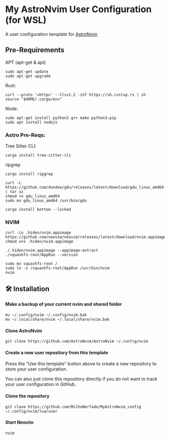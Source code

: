 # My AstroNvim User Configuration (for WSL)

A user configuration template for [AstroNvim](https://github.com/AstroNvim/AstroNvim)

## Pre-Requirements

APT (apt-get & apt)
```shell
sudo apt-get update
sudo apt-get upgrade
```

Rust:
```shell
curl --proto '=https' --tlsv1.2 -sSf https://sh.rustup.rs | sh
source "$HOME/.cargo/env"
```

Node:
```shell
sudo apt-get install python3 g++ make python3-pip
sudo apt install nodejs
```

### Astro Pre-Reqs:
Tree Sitter CLI:
```shell
cargo install tree-sitter-cli
```
ripgrep
```shell
cargo install ripgrep
```
```shell
curl -L https://github.com/dundee/gdu/releases/latest/download/gdu_linux_amd64.tgz | tar xz
chmod +x gdu_linux_amd64
sudo mv gdu_linux_amd64 /usr/bin/gdu
```
```shell
cargo install bottom --locked
```

### NVIM
```shell
curl -Lo .hiden/nvim.appimage https://github.com/neovim/neovim/releases/latest/download/nvim.appimage
chmod u+x .hiden/nvim.appimage

./.hiden/nvim.appimage --appimage-extract
./squashfs-root/AppRun --version

sudo mv squashfs-root /
sudo ln -s /squashfs-root/AppRun /usr/bin/nvim
nvim
```



## 🛠️ Installation

#### Make a backup of your current nvim and shared folder

```shell
mv ~/.config/nvim ~/.config/nvim.bak
mv ~/.local/share/nvim ~/.local/share/nvim.bak
```

#### Clone AstroNvim

```shell
git clone https://github.com/AstroNvim/AstroNvim ~/.config/nvim
```

#### Create a new user repository from this template

Press the "Use this template" button above to create a new repository to store your user configuration.

You can also just clone this repository directly if you do not want to track your user configuration in GitHub.

#### Clone the repository

```shell
git clone https://github.com/MilhoNerfado/MyAstroNvim_config ~/.config/nvim/lua/user
```

#### Start Neovim

```shell
nvim
```
